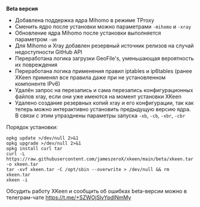 **Beta версия**

- Добавлена поддержка ядра Mihomo в режиме TProxy
- Сменить ядро после установки можно параметрами `-mihomo` и `-xray`
- Обновление ядра Mihomo после установки выполняется параметром `-um`
- Для Mihomo и Xray добавлен резервный источник релизов на случай недоступности GitHub API
- Переработана логика загрузки GeoFile's, уменьшающая вероятность их повреждения
- Переработана логика применения правил iptables и ip6tables (ранее XKeen применял все правила даже при не установленном компоненте IPv6)
- Удалён запрос на перезапись и сама перезапись конфигурационных файлов xray, если они уже имеются на момент установки XKeen
- Удалено создание резервных копий xray и его конфигурации, так как теперь можно интерактивно установить предыдущую версию ядра. В связи с этим упразднены параметры запуска `-xb`, `-cb`, `-xbr`, `-cbr`

Порядок установки:
```
opkg update >/dev/null 2>&1
opkg upgrade >/dev/null 2>&1
opkg install curl tar
curl -L https://raw.githubusercontent.com/jameszeroX/xkeen/main/beta/xkeen.tar -o xkeen.tar
tar -xvf xkeen.tar -C /opt/sbin --overwrite > /dev/null && rm xkeen.tar
xkeen -i
```

Обсудить работу XKeen и сообщить об ошибках beta-версии можно в телеграм-чате https://t.me/+SZWOjSlvYpdlNmMy
